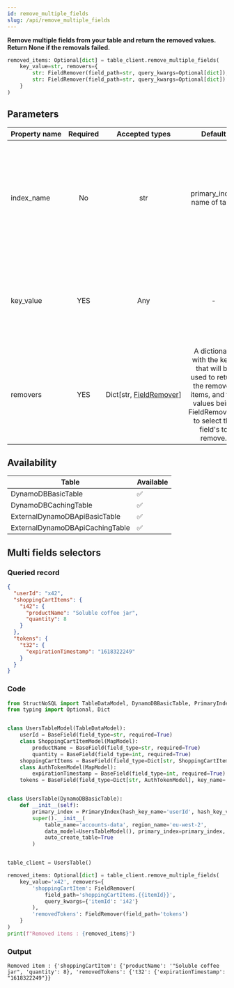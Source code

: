 ```yaml
---
id: remove_multiple_fields
slug: /api/remove_multiple_fields
---
```


**Remove multiple fields from your table and return the removed values. Return None if the removals failed.**

```python
removed_items: Optional[dict] = table_client.remove_multiple_fields(
    key_value=str, removers={
        str: FieldRemover(field_path=str, query_kwargs=Optional[dict]),
        str: FieldRemover(field_path=str, query_kwargs=Optional[dict])
    }
)
```

## Parameters

| Property&nbsp;name | Required | Accepted&nbsp;types | Default | Description |
| ------------------ | :------: | :-----------------: | :-----: | :---------- |
| index_name | No | str | primary_index name of table | The index\_name of the primary or secondary index that will be used to find the record you want to perform the operation onto.
| key_value | YES | Any | - | The path expression to target the attribute to set/update in your record. See [Field path selectors](../basics/field_path_selectors.md)
| removers      | YES      | Dict[str,&nbsp;[FieldRemover](../api/FieldRemover.md)] | A dictionary with the keys that will be used to return the removed items, and the values being FieldRemover's to select the field's to remove.

## Availability

| Table | Available |
| ----- | :-------- |
| DynamoDBBasicTable | ✅
| DynamoDBCachingTable | ✅
| ExternalDynamoDBApiBasicTable | ✅
| ExternalDynamoDBApiCachingTable | ✅

## Multi fields selectors


### Queried record
```json
{
  "userId": "x42",
  "shoppingCartItems": {
    "i42": {
      "productName": "Soluble coffee jar",
      "quantity": 8
    }
  },
  "tokens": {
    "t32": {
      "expirationTimestamp": "1618322249"
    }
  }
}
```

### Code
```python
from StructNoSQL import TableDataModel, DynamoDBBasicTable, PrimaryIndex, BaseField, MapModel, FieldRemover
from typing import Optional, Dict


class UsersTableModel(TableDataModel):
    userId = BaseField(field_type=str, required=True)
    class ShoppingCartItemModel(MapModel):
        productName = BaseField(field_type=str, required=True)
        quantity = BaseField(field_type=int, required=True)
    shoppingCartItems = BaseField(field_type=Dict[str, ShoppingCartItemModel], key_name='itemId', required=False)
    class AuthTokenModel(MapModel):
        expirationTimestamp = BaseField(field_type=int, required=True)
    tokens = BaseField(field_type=Dict[str, AuthTokenModel], key_name='tokenId', required=False)


class UsersTable(DynamoDBBasicTable):
    def __init__(self):
        primary_index = PrimaryIndex(hash_key_name='userId', hash_key_variable_python_type=str)
        super().__init__(
            table_name='accounts-data', region_name='eu-west-2',
            data_model=UsersTableModel(), primary_index=primary_index,
            auto_create_table=True
        )


table_client = UsersTable()

removed_items: Optional[dict] = table_client.remove_multiple_fields(
    key_value='x42', removers={
        'shoppingCartItem': FieldRemover(
            field_path='shoppingCartItems.{{itemId}}',
            query_kwargs={'itemId': 'i42'}
        ),
        'removedTokens': FieldRemover(field_path='tokens')
    }
)
print(f"Removed items : {removed_items}")

```

### Output
```
Removed item : {'shoppingCartItem': {'productName': '"Soluble coffee jar", 'quantity': 8}, 'removedTokens': {'t32': {'expirationTimestamp': "1618322249"}}
```
        
 